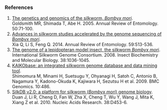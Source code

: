 ### References

1.  [The genetics and genomics of the silkworm, *Bombyx
    mori*](http://europepmc.org/abstract/MED/15355234).\
    Goldsmith MR, Shimada T, Abe H. 2005. Annual Review of Entomology.
    50:71-100.
2.  [Advances in silkworm studies accelerated by the genome sequencing
    of *Bombyx mori*](http://europepmc.org/abstract/MED/24160415).\
    Xia Q, Li S, Feng Q. 2014. Annual Review of Entomology. 59:513-536.
3.  [The genome of a lepidopteran model insect, the silkworm *Bombyx
    mori*](http://europepmc.org/abstract/MED/19121390).\
    International Silkworm Genome Consortium. 2008. Insect Biochemistry
    and Molecular Biology. 38:1036-1045.
4.  [KAIKObase: an integrated silkworm genome database and data mining
    tool](http://europepmc.org/abstract/MED/19843344).\
    Shimomura M, Minami H, Suetsugu Y, Ohyanagi H, Satoh C, Antonio B,
    Nagamura Y, Kadono-Okuda K, Kajiwara H, Sezutsu H et al. 2009. BMC
    Genomics. 10:486.
5.  [SilkDB v2.0: a platform for silkworm (*Bombyx mori*) genome
    biology](http://europepmc.org/abstract/MED/19793867).\
    Duan J, Li R, Cheng D, Fan W, Zha X, Cheng T, Wu Y, Wang J, Mita K,
    Xiang Z et al. 2010. Nucleic Acids Research. 38:D453-6.
